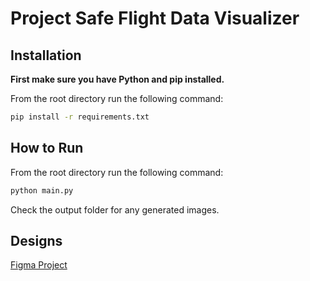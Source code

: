 # Project Safe Flight Data Visualizer

## Installation

**First make sure you have Python and pip installed.**

From the root directory run the following command:

```bash
pip install -r requirements.txt
```

## How to Run

From the root directory run the following command:

```bash
python main.py
```

Check the output folder for any generated images.

## Designs

[Figma Project](https://www.figma.com/file/4kQBAN6EQVKmy4a3OscIDK/Project-Safe-Flight-Designs?type=design&node-id=0%3A1&mode=design&t=HG4kfTrXIorJMlSS-1)
